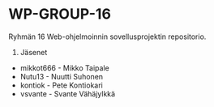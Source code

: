 # WP-GROUP-16
Ryhmän 16 Web-ohjelmoinnin sovellusprojektin repositorio.

1. Jäsenet
  - mikkot666 - Mikko Taipale
  - Nutu13 - Nuutti Suhonen
  - kontiok - Pete Kontiokari
  - vsvante - Svante Vähäjylkkä
